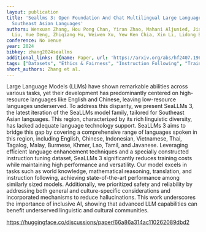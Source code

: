 ```yaml
---
layout: publication
title: 'Seallms 3: Open Foundation And Chat Multilingual Large Language Models For
  Southeast Asian Languages'
authors: Wenxuan Zhang, Hou Pong Chan, Yiran Zhao, Mahani Aljunied, Jianyu Wang, Chaoqun
  Liu, Yue Deng, Zhiqiang Hu, Weiwen Xu, Yew Ken Chia, Xin Li, Lidong Bing
conference: No Venue
year: 2024
bibkey: zhang2024seallms
additional_links: [{name: Paper, url: 'https://arxiv.org/abs/hf2407.19672'}]
tags: ["Datasets", "Ethics & Fairness", "Instruction Following", "Training Techniques"]
short_authors: Zhang et al.
---
```

Large Language Models (LLMs) have shown remarkable abilities across various tasks, yet their development has predominantly centered on high-resource languages like English and Chinese, leaving low-resource languages underserved. To address this disparity, we present SeaLLMs 3, the latest iteration of the SeaLLMs model family, tailored for Southeast Asian languages. This region, characterized by its rich linguistic diversity, has lacked adequate language technology support. SeaLLMs 3 aims to bridge this gap by covering a comprehensive range of languages spoken in this region, including English, Chinese, Indonesian, Vietnamese, Thai, Tagalog, Malay, Burmese, Khmer, Lao, Tamil, and Javanese. Leveraging efficient language enhancement techniques and a specially constructed instruction tuning dataset, SeaLLMs 3 significantly reduces training costs while maintaining high performance and versatility. Our model excels in tasks such as world knowledge, mathematical reasoning, translation, and instruction following, achieving state-of-the-art performance among similarly sized models. Additionally, we prioritized safety and reliability by addressing both general and culture-specific considerations and incorporated mechanisms to reduce hallucinations. This work underscores the importance of inclusive AI, showing that advanced LLM capabilities can benefit underserved linguistic and cultural communities.

https://huggingface.co/discussions/paper/66a86a314ac110262089dbd2